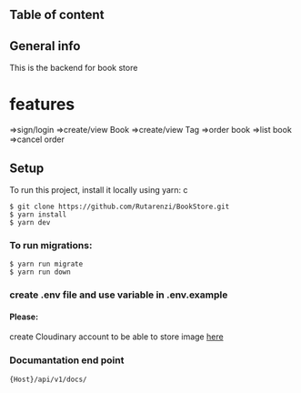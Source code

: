 ## Table of content


## General info
This is the backend for book store

# features 
  =>sign/login
  =>create/view Book
  =>create/view Tag
  =>order book
  =>list book
  =>cancel order

## Setup 

To run this project, install it locally using yarn:
 c

```
$ git clone https://github.com/Rutarenzi/BookStore.git
$ yarn install
$ yarn dev

```

### To run migrations:

```
$ yarn run migrate
$ yarn run down

```


### create .env file and use variable in .env.example

#### Please:

create Cloudinary account to be able to store image [here]("https://cloudinary.com/users/register_free")

### Documantation end point

```
{Host}/api/v1/docs/

```